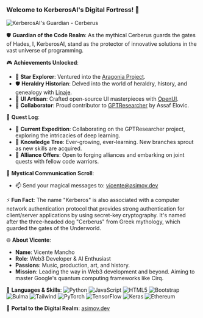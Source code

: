 ### Welcome to KerberosAI's Digital Fortress! 🏰

![KerberosAI's Guardian - Cerberus](https://cdn.leonardo.ai/users/85b8cb83-3466-42d9-bdab-f4599fd0c092/generations/a1a34ab0-3f0f-4152-b835-4030b652b826/PhotoReal_Mythology_Cerberus_can_in_the_Hades_0.jpg)

🛡️ **Guardian of the Code Realm**: As the mythical Cerberus guards the gates of Hades, I, KerberosAI, stand as the protector of innovative solutions in the vast universe of programming.

🎮 **Achievements Unlocked**:
- 🌌 **Star Explorer**: Ventured into the [Aragonia Project](https://github.com/kerberosai/aragonia).
- 🛡️ **Heraldry Historian**: Delved into the world of heraldry, history, and genealogy with [Linaje](https://github.com/kerberosai/linaje).
- 🎨 **UI Artisan**: Crafted open-source UI masterpieces with [OpenUI](https://github.com/kerberosai/openui).
- 🤝 **Collaborator**: Proud contributor to [GPTResearcher](https://github.com/kerberosai/gptresearcher) by Assaf Elovic.

📜 **Quest Log**:
- 🔭 **Current Expedition**: Collaborating on the GPTResearcher project, exploring the intricacies of deep learning.
- 🌱 **Knowledge Tree**: Ever-growing, ever-learning. New branches sprout as new skills are acquired.
- 👯 **Alliance Offers**: Open to forging alliances and embarking on joint quests with fellow code warriors.

💌 **Mystical Communication Scroll**:
- 📫 Send your magical messages to: [vicente@asimov.dev](mailto:vicente@asimov.dev)

⚡ **Fun Fact**: The name "Kerberos" is also associated with a computer network authentication protocol that provides strong authentication for client/server applications by using secret-key cryptography. It's named after the three-headed dog "Cerberus" from Greek mythology, which guarded the gates of the Underworld.

🌐 **About Vicente**:
- **Name**: Vicente Mancho
- **Role**: Web3 Developer & AI Enthusiast
- **Passions**: Music, production, art, and history.
- **Mission**: Leading the way in Web3 development and beyond. Aiming to master Google's quantum computing frameworks like Cirq.

🚀 **Languages & Skills**:
![Python](https://img.shields.io/badge/-Python-3776AB?style=flat-square&logo=python&logoColor=white)
![JavaScript](https://img.shields.io/badge/-JavaScript-F7DF1E?style=flat-square&logo=javascript&logoColor=black)
![HTML5](https://img.shields.io/badge/-HTML5-E34F26?style=flat-square&logo=html5&logoColor=white)
![Bootstrap](https://img.shields.io/badge/-Bootstrap-7952B3?style=flat-square&logo=bootstrap&logoColor=white)
![Bulma](https://img.shields.io/badge/-Bulma-00D1B2?style=flat-square&logo=bulma&logoColor=white)
![Tailwind](https://img.shields.io/badge/-Tailwind-38B2AC?style=flat-square&logo=tailwind-css&logoColor=white)
![PyTorch](https://img.shields.io/badge/-PyTorch-EE4C2C?style=flat-square&logo=pytorch&logoColor=white)
![TensorFlow](https://img.shields.io/badge/-TensorFlow-FF6F00?style=flat-square&logo=tensorflow&logoColor=white)
![Keras](https://img.shields.io/badge/-Keras-D00000?style=flat-square&logo=keras&logoColor=white)
![Ethereum](https://img.shields.io/badge/-Ethereum-3C3C3D?style=flat-square&logo=ethereum&logoColor=white)

🔗 **Portal to the Digital Realm**: [asimov.dev](https://asimov.dev)
